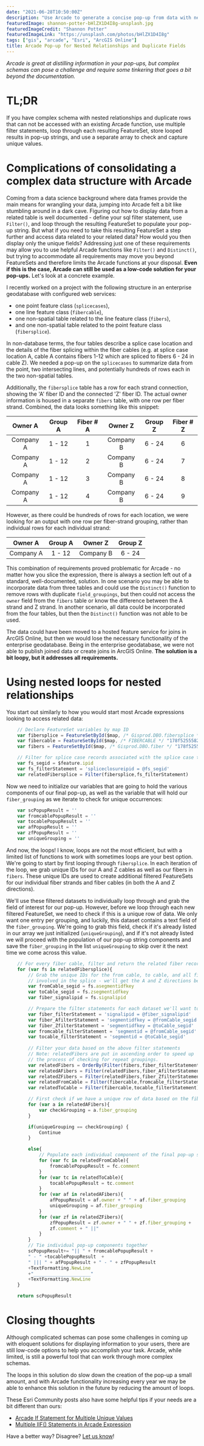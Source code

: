 ```yaml
---
date: "2021-06-28T10:50:00Z"
description: "Use Arcade to generate a concise pop-up from data with nested relationships and partially-duplicate rows."
featuredImage: shannon-potter-bHlZX1D4I8g-unsplash.jpg
featuredImageCredit: "Shannon Potter"
featuredImageLink: "https://unsplash.com/photos/bHlZX1D4I8g"
tags: ["gis", "arcade", "Esri", "ArcGIS Online"]
title: Arcade Pop-up for Nested Relationships and Duplicate Fields
---
```

_Arcade is great at distilling information in your pop-ups, but complex schemas can pose a challenge and require some tinkering that goes a bit beyond the documentation._

# TL;DR

If you have complex schema with nested relationships and duplicate rows that can not be accessed with an existing Arcade function, use multiple filter statements, loop through each resulting FeatureSet, store looped results in pop-up strings, and use a separate array to check and capture unique values.

# Complications of consolidating a complex data structure with Arcade

Coming from a data science background where data frames provide the main means for wrangling your data, jumping into Arcade felt a bit like stumbling around in a dark cave. Figuring out how to display data from a related table is well documented - define your sql filter statement, use `Filter()`, and loop through the resulting FeatureSet to populate your pop-up string. But what if you need to take this resulting FeatureSet a step further and access data related to your related data? How would you then display only the unique fields? Addressing just one of these requirements may allow you to use helpful Arcade functions like  `Filter()` and `Distinct()`, but trying to accommodate all requirements may move you beyond FeatureSets and therefore limits the Arcade functions at your disposal. **Even if this is the case, Arcade can still be used as a low-code solution for your pop-ups.** Let's look at a concrete example.

I recently worked on a project with the following structure in an enterprise geodatabase with configured web services:

- one point feature class (`splicecases`),
- one line feature class (`fibercable`),
- one non-spatial table related to the line feature class (`fibers`),
- and one non-spatial table related to the point feature class (`fibersplice`).

In non-database terms, the four tables describe a splice case location and the details of the fiber splicing within the fiber cables (e.g. at splice case location A, cable A contains fibers 1-12 which are spliced to fibers 6 - 24 in cable Z). We needed a pop-up on the `splicecases` to summarize data from the point, two intersecting lines, and potentially hundreds of rows each in the two non-spatial tables.

Additionally, the `fibersplice` table has a row for each strand connection, showing the 'A' fiber ID and the connected 'Z' fiber ID. The actual owner information is housed in a separate `fibers` table, with one row per fiber strand. Combined, the data looks something like this snippet:

| Owner A|  Group A| Fiber # A  |  Owner Z |  Group Z | Fiber # Z |
|   :---:|  :----: |   :---:    |   :---:  |    :---: |   :---:   |
| Company A  | 1 - 12  | 1   | Company B   | 6 - 24   | 6         |
| Company A  | 1 - 12  | 2   | Company B   | 6 - 24   | 7         |
| Company A  | 1 - 12  | 3   | Company B   | 6 - 24   | 8         |
| Company A  | 1 - 12  | 4   | Company B   | 6 - 24   | 9         |

However, as there could be hundreds of rows for each location, we were looking for an output with one row per fiber-strand grouping, rather than individual rows for each individual strand:

| Owner A    |  Group A   | Owner Z    |  Group Z  |
|   :---:    |    :---:   |   :---:    |    :---:  |
| Company A  | 1 - 12     | Company B  | 6 - 24    |

This combination of requirements proved problematic for Arcade - no matter how you slice the expression, there is always a section left out of a standard, well-documented, solution. In one scenario you may be able to incorporate data from three tables and could use the `Distinct()` function to remove rows with duplicate `field_groupings`, but then could not access the `owner` field from the `fibers` table or know the difference between the A strand and Z strand. In another scenario, all data could be incorporated from the four tables, but then the `Distinct()` function was not able to be used.

The data could have been moved to a hosted feature service for joins in ArcGIS Online, but then we would lose the necessary functionality of the enterprise geodatabase. Being in the enterprise geodatabase, we were not able to publish joined data or create joins in ArcGIS Online. **The solution is a bit loopy, but it addresses all requirements.**

# Using nested loops for nested relationships

You start out similarly to how you would start most Arcade expressions looking to access related data:

```js
    // Declare FeatureSet variables by map ID
    var fibersplice = FeatureSetById($map, /* Gisprod.DBO.fibersplice */ "178f5255589-layer-5")
    var fibercable = FeatureSetById($map, /* FIBERCABLE */ "178f5255582-layer-3")
    var fibers = FeatureSetById($map, /* Gisprod.DBO.fiber */ "178f5255590-layer-6")

    // Filter for splice case records associated with the splice case the user clicks
    var fs_segid = $feature.ipid
    var fs_filterStatement = 'spliceclosureipid = @fs_segid'
    var relatedFibersplice = Filter(fibersplice,fs_filterStatement)
```

Now we need to initialize our variables that are going to hold the various components of our final pop-up, as well as the variable that will hold our `fiber_grouping` as we iterate to check for unique occurrences:

```js
    var scPopupResult = ''
    var fromcablePopupResult = ''
    var tocablePopupResult = ''
    var afPopupResult = ''
    var zfPopupResult = ''
    var uniqueGrouping = ''
```

And now, the loops! I know, loops are not the most efficient, but with a limited list of functions to work with sometimes loops are your best option. We're going to start by first looping through `fibersplice`. In each iteration of the loop, we grab unique IDs for our A and Z cables as well as our fibers in `fibers`.
These unique IDs are used to create additional filtered FeatureSets for our individual fiber strands and fiber cables (in both the A  and Z directions).

We'll use these filtered datasets to individually loop through and grab the field of interest for our pop-up. However, before we loop through each new filtered FeatureSet, we need to check if this is a unique row of data. We only want one entry per grouping, and luckily, this dataset contains a text field of the `fiber_grouping`. We're going to grab this field, check if it's already listed in our array we just initialized (`uniqueGrouping`), and if it's not already listed we will proceed with the population of our pop-up string components and save the `fiber_grouping` in the list `uniqueGrouping` to skip over it the next time we come across this value.

```js
    // For every fiber cable, filter and return the related fiber records
    for (var fs in relatedFibersplice){
        // Grab the unique IDs for the from cable, to cable, and all fiber strands 
        // involved in the splice - we'll get the A and Z directions below
        var fromCable_segid = fs.asegmentidfkey
        var toCable_segid = fs.zsegmentidfkey
        var fiber_signalipid = fs.signalipid

        // Prepare the filter statements for each dataset we'll want to access
        var fiber_filterStatement = 'signalipid = @fiber_signalipid'
        var fiber_AfilterStatement = 'segmentidfkey = @fromCable_segid' 
        var fiber_ZfilterStatement = 'segmentidfkey = @toCable_segid' 
        var fromcable_filterStatement = 'segmentid = @fromCable_segid'
        var tocable_filterStatement = 'segmentid = @toCable_segid'
    
        // Filter your data based on the above filter statements
        // Note: relatedFibers are put in ascending order to speed up
        // the process of checking for repeat groupings.
        var relatedFibers = OrderBy(Filter(fibers,fiber_filterStatement), 'fiber_grouping')
        var relatedAFibers = Filter(relatedFibers,fiber_AfilterStatement)
        var relatedZFibers = Filter(relatedFibers,fiber_ZfilterStatement)
        var relatedFromCable = Filter(fibercable,fromcable_filterStatement)
        var relatedToCable = Filter(fibercable,tocable_filterStatement)

        // First check if we have a unique row of data based on the fiber grouping field
        for (var a in relatedAFibers){
            var checkGrouping = a.fiber_grouping
        }

        if(uniqueGrouping == checkGrouping) {
            Continue
        }

        else{
            // Populate each individual component of the final pop-up string 
            for (var fc in relatedFromCable){
                fromcablePopupResult = fc.comment
            }
            for (var tc in relatedToCable){
                tocablePopupResult = tc.comment
            }
            for (var af in relatedAFibers){
                afPopupResult = af.owner + " " + af.fiber_grouping
                uniqueGrouping = af.fiber_grouping
            }
            for (var zf in relatedZFibers){
                zfPopupResult = zf.owner + " " + zf.fiber_grouping +
                zf.comment + " ||"
            }   
        }
        // Tie individual pop-up components together
        scPopupResult+= "|| " + fromcablePopupResult +
        " - " +tocablePopupResult  + 
        " ||| " + afPopupResult + " - " + zfPopupResult
        +TextFormatting.NewLine
        +"_____________________"
        +TextFormatting.NewLine
    }

    return scPopupResult
```
# Closing thoughts

Although complicated schemas can pose some challenges in coming up with eloquent solutions for displaying information to your users, there are still low-code options to help you accomplish your task. Arcade, while limited, is still a powerful tool that can work through more complex schemas.

The loops in this solution do slow down the creation of the pop-up a small amount, and with Arcade functionality increasing every year we may be able to enhance this solution in the future by reducing the amount of loops.

These Esri Community posts also have some helpful tips if your needs are a bit different than ours:

- [Arcade If Statement for Multiple Unique Values](https://community.esri.com/t5/developers-questions/arcade-if-statement-for-multiple-unique-values/m-p/589507#M3988)
- [Multiple IIF() Statements in Arcade Expression](https://community.esri.com/t5/arcgis-online-questions/multiple-iif-statements-in-arcade-expression/td-p/485731)

Have a better way? Disagree? [Let us know](https://github.com/merit-network/merit-network.github.io/issues)!